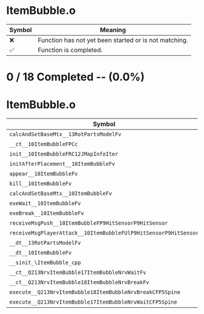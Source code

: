 # ItemBubble.o
| Symbol | Meaning 
| ------------- | ------------- 
| :x: | Function has not yet been started or is not matching. 
| :white_check_mark: | Function is completed. 


# 0 / 18 Completed -- (0.0%)
# ItemBubble.o
| Symbol | Decompiled? |
| ------------- | ------------- |
| `calcAndSetBaseMtx__13RotPartsModelFv` | :x: |
| `__ct__10ItemBubbleFPCc` | :x: |
| `init__10ItemBubbleFRC12JMapInfoIter` | :x: |
| `initAfterPlacement__10ItemBubbleFv` | :x: |
| `appear__10ItemBubbleFv` | :x: |
| `kill__10ItemBubbleFv` | :x: |
| `calcAndSetBaseMtx__10ItemBubbleFv` | :x: |
| `exeWait__10ItemBubbleFv` | :x: |
| `exeBreak__10ItemBubbleFv` | :x: |
| `receiveMsgPush__10ItemBubbleFP9HitSensorP9HitSensor` | :x: |
| `receiveMsgPlayerAttack__10ItemBubbleFUlP9HitSensorP9HitSensor` | :x: |
| `__dt__13RotPartsModelFv` | :x: |
| `__dt__10ItemBubbleFv` | :x: |
| `__sinit_\ItemBubble_cpp` | :x: |
| `__ct__Q213NrvItemBubble17ItemBubbleNrvWaitFv` | :x: |
| `__ct__Q213NrvItemBubble18ItemBubbleNrvBreakFv` | :x: |
| `execute__Q213NrvItemBubble18ItemBubbleNrvBreakCFP5Spine` | :x: |
| `execute__Q213NrvItemBubble17ItemBubbleNrvWaitCFP5Spine` | :x: |
